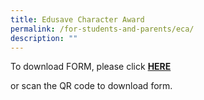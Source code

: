 ```yaml
---
title: Edusave Character Award
permalink: /for-students-and-parents/eca/
description: ""
---
```



To download FORM, please  click  **[HERE](https://file.go.gov.sg/hips-echa.pdf)** 

or scan the QR code to download form.
